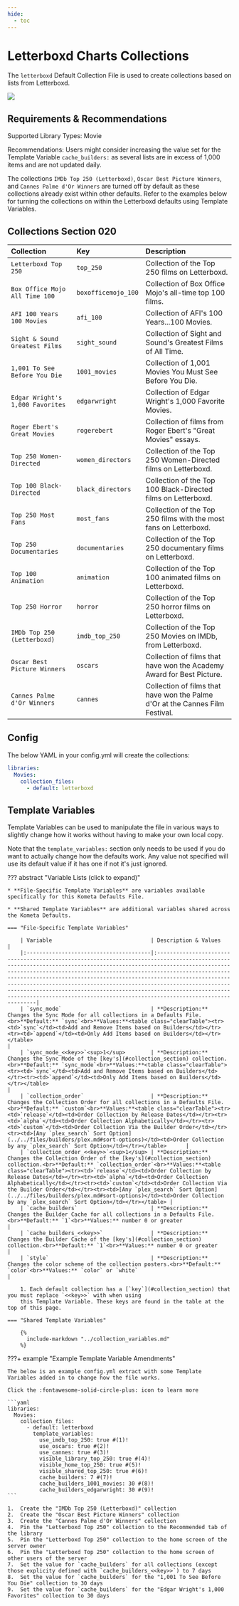```yaml
---
hide:
  - toc
---
```

# Letterboxd Charts Collections

The `letterboxd` Default Collection File is used to create collections based on lists from Letterboxd.

![](../images/letterboxd.png)

## Requirements & Recommendations

Supported Library Types: Movie

Recommendations: Users might consider increasing the value set for the Template Variable `cache_builders:` as several lists are in excess of 1,000 items and are not updated daily. 

The collections `IMDb Top 250 (Letterboxd)`, `Oscar Best Picture Winners`, and `Cannes Palme d'Or Winners` are turned off by default as these collections already exist within other defaults. Refer to the examples below for turning the collections on within the Letterboxd defaults using Template Variables.

## <a id="collection_section"></a>Collections Section 020

| Collection                       | Key                 | Description                                                                   |
|:---------------------------------|:--------------------|:------------------------------------------------------------------------------|
| `Letterboxd Top 250`             | `top_250`           | Collection of the Top 250 films on Letterboxd.                                |
| `Box Office Mojo All Time 100`   | `boxofficemojo_100` | Collection of Box Office Mojo's all-time top 100 films.                       |
| `AFI 100 Years 100 Movies`       | `afi_100`           | Collection of AFI's 100 Years...100 Movies.                                   |
| `Sight & Sound Greatest Films`   | `sight_sound`       | Collection of Sight and Sound's Greatest Films of All Time.                   |
| `1,001 To See Before You Die`    | `1001_movies`       | Collection of 1,001 Movies You Must See Before You Die.                       |
| `Edgar Wright's 1,000 Favorites` | `edgarwright`       | Collection of Edgar Wright's 1,000 Favorite Movies.                           |
| `Roger Ebert's Great Movies`     | `rogerebert`        | Collection of films from Roger Ebert's "Great Movies" essays.                 |
| `Top 250 Women-Directed`         | `women_directors`   | Collection of the Top 250 Women-Directed films on Letterboxd.                 |
| `Top 100 Black-Directed`         | `black_directors`   | Collection of the Top 100 Black-Directed films on Letterboxd.                 |
| `Top 250 Most Fans`              | `most_fans`         | Collection of the Top 250 films with the most fans on Letterboxd.             |
| `Top 250 Documentaries`          | `documentaries`     | Collection of the Top 250 documentary films on Letterboxd.                    |
| `Top 100 Animation`              | `animation`         | Collection of the Top 100 animated films on Letterboxd.                       |
| `Top 250 Horror`                 | `horror`            | Collection of the Top 250 horror films on Letterboxd.                         |
| `IMDb Top 250 (Letterboxd)`      | `imdb_top_250`      | Collection of the Top 250 Movies on IMDb, from Letterboxd.                    |
| `Oscar Best Picture Winners`     | `oscars`            | Collection of films that have won the Academy Award for Best Picture.         |
| `Cannes Palme d'Or Winners`      | `cannes`            | Collection of films that have won the Palme d'Or at the Cannes Film Festival. |

## Config

The below YAML in your config.yml will create the collections:

```yaml
libraries:
  Movies:
    collection_files:
      - default: letterboxd
```

## Template Variables

Template Variables can be used to manipulate the file in various ways to slightly change how it works without having to 
make your own local copy.

Note that the `template_variables:` section only needs to be used if you do want to actually change how the defaults 
work. Any value not specified will use its default value if it has one if not it's just ignored.

??? abstract "Variable Lists (click to expand)"

    * **File-Specific Template Variables** are variables available specifically for this Kometa Defaults File.

    * **Shared Template Variables** are additional variables shared across the Kometa Defaults.

    === "File-Specific Template Variables"

        | Variable                               | Description & Values                                                                                                                                                                                                                                                                                                                                                                                                                                                                                                                      |
        |:---------------------------------------|:------------------------------------------------------------------------------------------------------------------------------------------------------------------------------------------------------------------------------------------------------------------------------------------------------------------------------------------------------------------------------------------------------------------------------------------------------------------------------------------------------------------------------------------|
        | `sync_mode`                            | **Description:** Changes the Sync Mode for all collections in a Defaults File.<br>**Default:** `sync`<br>**Values:**<table class="clearTable"><tr><td>`sync`</td><td>Add and Remove Items based on Builders</td></tr><tr><td>`append`</td><td>Only Add Items based on Builders</td></tr></table>                                                                                                                                                                                                                                          |
        | `sync_mode_<<key>>`<sup>1</sup>        | **Description:** Changes the Sync Mode of the [key's](#collection_section) collection.<br>**Default:** `sync_mode`<br>**Values:**<table class="clearTable"><tr><td>`sync`</td><td>Add and Remove Items based on Builders</td></tr><tr><td>`append`</td><td>Only Add Items based on Builders</td></tr></table>                                                                                                                                                                                                                                          |
        | `collection_order`                     | **Description:** Changes the Collection Order for all collections in a Defaults File.<br>**Default:** `custom`<br>**Values:**<table class="clearTable"><tr><td>`release`</td><td>Order Collection by Release Dates</td></tr><tr><td>`alpha`</td><td>Order Collection Alphabetically</td></tr><tr><td>`custom`</td><td>Order Collection Via the Builder Order</td></tr><tr><td>[Any `plex_search` Sort Option](../../files/builders/plex.md#sort-options)</td><td>Order Collection by any `plex_search` Sort Option</td></tr></table>      |
        | `collection_order_<<key>>`<sup>1</sup> | **Description:** Changes the Collection Order of the [key's](#collection_section) collection.<br>**Default:** `collection_order`<br>**Values:**<table class="clearTable"><tr><td>`release`</td><td>Order Collection by Release Dates</td></tr><tr><td>`alpha`</td><td>Order Collection Alphabetically</td></tr><tr><td>`custom`</td><td>Order Collection Via the Builder Order</td></tr><tr><td>[Any `plex_search` Sort Option](../../files/builders/plex.md#sort-options)</td><td>Order Collection by any `plex_search` Sort Option</td></tr></table> |
        | `cache_builders`                       | **Description:** Changes the Builder Cache for all collections in a Defaults File.<br>**Default:** `1`<br>**Values:** number 0 or greater                                                                                                                                                                                                                                                                                                                                                                                                 |
        | `cache_builders_<<key>>`               | **Description:** Changes the Builder Cache of the [key's](#collection_section) collection.<br>**Default:** `1`<br>**Values:** number 0 or greater                                                                                                                                                                                                                                                                                                                                                                                                      |
        | `style`                                | **Description:** Changes the color scheme of the collection posters.<br>**Default:** `color`<br>**Values:** `color` or `white`                                                                                                                                                                                                                                                                                                                                                                           |

        1. Each default collection has a [`key`](#collection_section) that you must replace `<<key>>` with when using 
        this Template Variable. These keys are found in the table at the top of this page.

    === "Shared Template Variables"

        {%
          include-markdown "../collection_variables.md"
        %}
    
???+ example "Example Template Variable Amendments"

    The below is an example config.yml extract with some Template Variables added in to change how the file works.

    Click the :fontawesome-solid-circle-plus: icon to learn more
    
    ```yaml
    libraries:
      Movies:
        collection_files:
          - default: letterboxd
            template_variables:
              use_imdb_top_250: true #(1)!
              use_oscars: true #(2)!
              use_cannes: true #(3)!
              visible_library_top_250: true #(4)!
              visible_home_top_250: true #(5)!
              visible_shared_top_250: true #(6)!
              cache_builders: 7 #(7)!
              cache_builders_1001_movies: 30 #(8)!
              cache_builders_edgarwright: 30 #(9)!
    ```

    1.  Create the "IMDb Top 250 (Letterboxd)" collection
    2.  Create the "Oscar Best Picture Winners" collection
    3.  Create the "Cannes Palme d'Or Winners" collection
    4.  Pin the "Letterboxd Top 250" collection to the Recommended tab of the library
    5.  Pin the "Letterboxd Top 250" collection to the home screen of the server owner
    6.  Pin the "Letterboxd Top 250" collection to the home screen of other users of the server
    7.  Set the value for `cache_builders` for all collections (except those explicity defined with `cache_builders_<<key>>`) to 7 days
    8.  Set the value for `cache_builders` for the "1,001 To See Before You Die" collection to 30 days
    9.  Set the value for `cache_builders` for the "Edgar Wright's 1,000 Favorites" collection to 30 days
